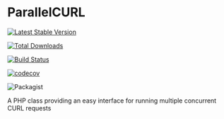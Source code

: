 # ParallelCURL

[![Latest Stable Version](https://poser.pugx.org/selfworks/parallelcurl/v/stable.png)](https://packagist.org/packages/selfworks/parallelcurl)

[![Total Downloads](https://poser.pugx.org/selfworks/parallelcurl/downloads.png)](https://packagist.org/packages/selfworks/parallelcurl)

[![Build Status](https://travis-ci.com/selfworks/ParallelCURL.svg?branch=master)](https://travis-ci.com/selfworks/ParallelCURL)


[![codecov](https://codecov.io/gh/selfworks/ParallelCURL/branch/master/graph/badge.svg)](https://codecov.io/gh/selfworks/ParallelCURL)

![Packagist](https://img.shields.io/packagist/l/doctrine/orm.svg)


A PHP class providing an easy interface for running multiple concurrent CURL requests
